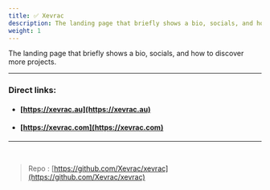 ```yaml
---
title: ✅ Xevrac
description: The landing page that briefly shows a bio, socials, and how to discover more projects.
weight: 1
---
```


The landing page that briefly shows a bio, socials, and how to discover more projects.

---

### Direct links:

- #### [https://xevrac.au](https://xevrac.au)
- #### [https://xevrac.com](https://xevrac.com)

---

<br/>

> Repo : [https://github.com/Xevrac/xevrac](https://github.com/Xevrac/xevrac)